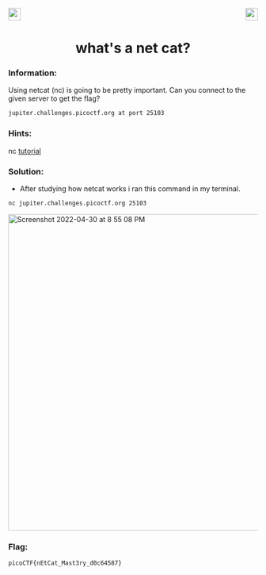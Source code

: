 <img src="https://img.shields.io/badge/Category%3A-General%20Skills-red" height="25"><img src="https://img.shields.io/badge/Points Value%3A%20-100-green[700]" align="right" height="25">

<div align="center">
<h1> what's a net cat? </h1>
</div>

### Information:
Using netcat (nc) is going to be pretty important. Can you connect to the given server to get the flag?
```sh
jupiter.challenges.picoctf.org at port 25103
``` 
### Hints: 
nc <a href="https://linux.die.net/man/1/nc"><u>tutorial</u></a>

### Solution:

- After studying how netcat works i ran this command in my terminal.

```sh
nc jupiter.challenges.picoctf.org 25103
```
<img width="638" alt="Screenshot 2022-04-30 at 8 55 08 PM" src="https://user-images.githubusercontent.com/91147942/166111848-c0e0fe4e-ea66-419d-ad7d-c7f1a07299a2.png">

### Flag:
```sh
picoCTF{nEtCat_Mast3ry_d0c64587}
```

